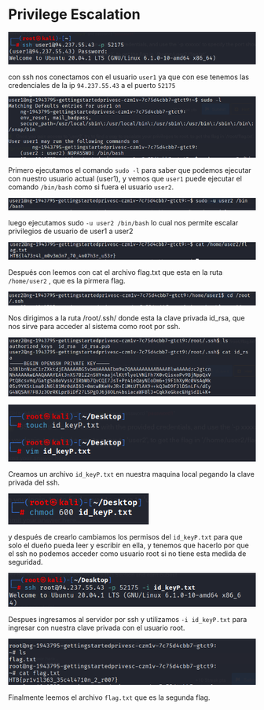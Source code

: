 # Privilege Escalation
![Pasted image 20250704190352](../Imagenes/Pasted%20image%2020250704190352.png)

con ssh nos conectamos con el usuario `user1` ya que con ese tenemos las credenciales de la ip `94.237.55.43` a el puerto `52175`

![Pasted image 20250704190417](../Imagenes/Pasted%20image%2020250704190417.png)

Primero ejecutamos el comando `sudo -l` para saber que podemos ejecutar con nuestro usuario actual (user1), y  vemos que `user1` puede ejecutar el comando `/bin/bash` como si fuera el usuario `user2`.

![Pasted image 20250704191118](../Imagenes/Pasted%20image%2020250704191118.png)

luego ejecutamos sudo `-u user2 /bin/bash` lo cual nos permite escalar privilegios de usuario de user1 a user2

![Pasted image 20250704191103](../Imagenes/Pasted%20image%2020250704191103.png)

Después con leemos con cat el archivo flag.txt que esta en la ruta `/home/user2` , que es la pirmera flag.

![Pasted image 20250704191205](../Imagenes/Pasted%20image%2020250704191205.png)

Nos dirigimos a la ruta /root/.ssh/ donde esta la clave privada id_rsa, que nos sirve para acceder al sistema como root por ssh.

![Pasted image 20250704191222](../Imagenes/Pasted%20image%2020250704191222.png)

![Pasted image 20250704190556](../Imagenes/Pasted%20image%2020250704190556.png)

Creamos un archivo `id_keyP.txt` en nuestra maquina local pegando la clave privada del ssh.

![Pasted image 20250704190607](../Imagenes/Pasted%20image%2020250704190607.png)

y después de crearlo cambiamos los permisos del `id_keyP.txt` para que solo el dueño pueda leer y escribir en ella, y tenemos que hacerlo por que el ssh no podemos acceder como usuario root si no tiene esta medida de seguridad.

![Pasted image 20250704190624](../Imagenes/Pasted%20image%2020250704190624.png)

Despues ingresamos al servidor por ssh y utilizamos `-i id_keyP.txt` para ingresar con nuestra clave privada con el usuario root.

![Pasted image 20250704190639](../Imagenes/Pasted%20image%2020250704190639.png)

Finalmente leemos el archivo `flag.txt` que es la segunda flag.
